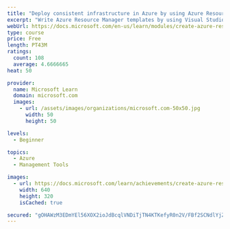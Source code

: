 ```yaml
---
title: "Deploy consistent infrastructure in Azure by using Azure Resource Manager (ARM) templates"
excerpt: "Write Azure Resource Manager templates by using Visual Studio Code to deploy your infrastructure to Azure consistently and reliably."
webUrl: https://docs.microsoft.com/en-us/learn/modules/create-azure-resource-manager-template-vs-code/
type: course
price: Free
length: PT43M
ratings:
  count: 108
  average: 4.6666665
heat: 50

provider:
  name: Microsoft Learn
  domain: microsoft.com
  images:
    - url: /assets/images/organizations/microsoft.com-50x50.jpg
      width: 50
      height: 50

levels:
  - Beginner

topics:
  - Azure
  - Management Tools

images:
  - url: https://docs.microsoft.com/learn/achievements/create-azure-resource-manager-template-vs-code-social.png
    width: 640
    height: 320
    isCached: true

secured: "gOHAWzM3EDmYEl56XOX2ioJdBcqlVNDiTjTN4KTKefyR0n2V/FBf2SCNdlYjZgfYtsCs1zrp16dSVVgkir4ZNBXl4Jn5Lgh9cN9csigvEICT5um96xS9hKWafWG6AS17G6YQQlrJ3pmANIK9YsQB9lufor9QsPxSd1wd6rwCU4uRImdSur5Ti9eNQUnqlpkT2lDOHr8MkGhqziP4e7ViT/Dz1Wmw+lFPIAaMb3h0te9+fG/6XedSbJ7Ly0rE4JGoNQzV3RVcpngS9KNvbdxY4TT2QXqpq7+QQOERSpl/XM0qJ81f1xedzytkh0PtaBYGIp/FbY5yhGZ/+XN82wZrxsUja2IPg8uImTRVovynrGZbM1q3tT+bwjY7zdkshLmNOa8+yW5+gx+cfLOK4QXTpguL1TMdcdzGEboOreFDUO0=;oEMeMKluQkbysz93W4DB7g=="
---
```


